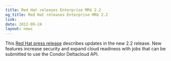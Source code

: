 ```yaml
---
title: Red Hat releases Enterprise MRG 2.2
og_title: Red Hat releases Enterprise MRG 2.2
link: 
date: 2012-09-24
layout: news
---
```


This <a href="http://www.redhat.com/about/news/archive/2012/9/red-hat-updates-messaging-realtime-and-grid-platform-with-enterprise-mrg-2-2">Red Hat press release</a> describes updates in the new 2.2 release.  New features increase security and expand cloud readiness with jobs that can be submitted to use the Condor Deltacloud API.  
